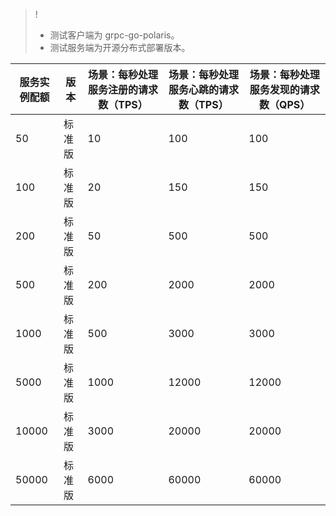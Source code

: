 >!
>- 测试客户端为 grpc-go-polaris。
>- 测试服务端为开源分布式部署版本。

| 服务实例配额            | 版本   | 场景：每秒处理服务注册的请求数（TPS） | 场景：每秒处理服务心跳的请求数（TPS） | 场景：每秒处理服务发现的请求数（QPS） |
| ------------------- | ------ | ------------------------------------- | ------------------------------------- | ------------------------------------- |
| 50    | 标准版 | 10                                    | 100                                   | 100                                   |
| 100   | 标准版 | 20                                    | 150                                   | 150                                   |
| 200   | 标准版 | 50                                    | 500                                   | 500                                   |
| 500   | 标准版 | 200                                   | 2000                                  | 2000                                  |
| 1000  | 标准版 | 500                                   | 3000                                  | 3000                                  |
| 5000  | 标准版 | 1000                                  | 12000                                 | 12000                                 |
| 10000 | 标准版 | 3000                                  | 20000                                 | 20000                                 |
| 50000 | 标准版 | 6000                                  | 60000                                 | 60000                                 |
